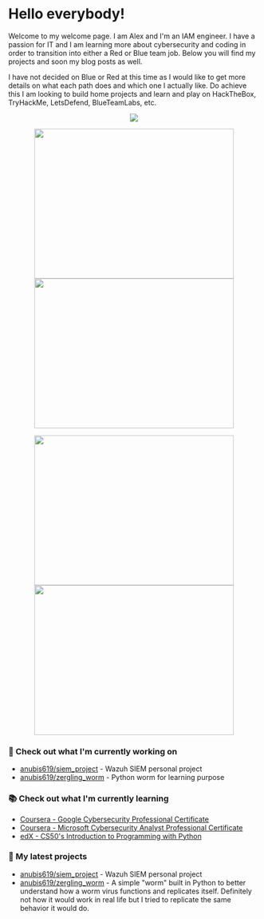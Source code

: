 # Hello everybody!

<p>Welcome to my welcome page. I am Alex and I'm an IAM engineer. I have a passion for IT and I am learning more about cybersecurity and coding in order to transition into either a Red or Blue team job.
Below you will find my projects and soon my blog posts as well.</p>

<p>I have not decided on Blue or Red at this time as I would like to get more details on what each path does and which one I actually like. Do achieve this I am looking to build home projects and learn and play on HackTheBox, TryHackMe, LetsDefend, BlueTeamLabs, etc.</p>

<p align="center"><a href="https://github.com/anuraghazra/github-readme-stats">
  <img align="center" src="https://github-readme-stats.vercel.app/api?username=anubis619&show_icons=true&theme=tokyonight" />
</a></p>

<p align="center"><a href="https://wakatime.com/@anubis619">
  <img align="center" width="400" height="300" src="https://wakatime.com/share/@anubis619/d62dfefc-3dee-4d20-8681-d38b8d88bdee.svg" />
</a>
<a href="https://wakatime.com/@anubis619">
  <img align="center" width="400" height="300" src="https://wakatime.com/share/@anubis619/399309c5-08a6-406e-8747-15a342eb9ae5.svg" />
</a></p>

<p align="center"><a href="https://wakatime.com/@anubis619">
  <img align="center" width="400" height="300" src="https://wakatime.com/share/@anubis619/43459417-56d1-478f-9e86-666f24cea402.svg" />
</a>
<a href="https://wakatime.com/@anubis619">
  <img align="center" width="400" height="300" src="https://wakatime.com/share/@anubis619/07485fc6-4620-457f-aa6f-f2f496f39abe.svg" />
</a></p>

### 👷 Check out what I'm currently working on

- [anubis619/siem_project](https://github.com/anubis619/siem_project) - Wazuh SIEM personal project
- [anubis619/zergling_worm](https://github.com/anubis619/zergling_worm) - Python worm for learning purpose

### 📚 Check out what I'm currently learning
- [Coursera - Google Cybersecurity Professional Certificate](https://www.coursera.org/professional-certificates/google-cybersecurity)
- [Coursera - Microsoft Cybersecurity Analyst Professional Certificate](https://www.coursera.org/professional-certificates/microsoft-cybersecurity-analyst)
- [edX - CS50's Introduction to Programming with Python ](https://pll.harvard.edu/course/cs50s-introduction-programming-python)

### 🌱 My latest projects

- [anubis619/siem_project](https://github.com/anubis619/siem_project) - Wazuh SIEM personal project
- [anubis619/zergling_worm](https://github.com/anubis619/zergling_worm) - A simple "worm" built in Python to better understand how a worm virus functions and replicates itself. Definitely not how it would work in real life but I tried to replicate the same behavior it would do.
